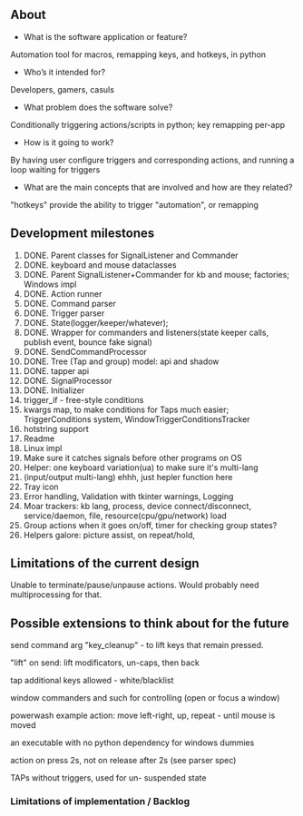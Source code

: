 ## About

- What is the software application or feature?

Automation tool for macros, remapping keys, and hotkeys, in python

- Who’s it intended for?

Developers, gamers, casuls

- What problem does the software solve?

Conditionally triggering actions/scripts in python; key remapping per-app

- How is it going to work?

By having user configure triggers and corresponding actions, and running a loop waiting for triggers

- What are the main concepts that are involved and how are they related?

"hotkeys" provide the ability to trigger "automation", or remapping

## Development milestones

1. DONE. Parent classes for SignalListener and Commander
1. DONE. keyboard and mouse dataclasses
1. DONE. Parent SignalListener+Commander for kb and mouse; factories; Windows impl
1. DONE. Action runner
1. DONE. Command parser
1. DONE. Trigger parser
1. DONE. State(logger/keeper/whatever);
1. DONE. Wrapper for commanders and listeners(state keeper calls, publish event, bounce fake signal)
1. DONE. SendCommandProcessor
1. DONE. Tree (Tap and group) model: api and shadow
1. DONE. tapper api
1. DONE. SignalProcessor
1. DONE. Initializer
1. trigger_if - free-style conditions
1. kwargs map, to make conditions for Taps much easier; TriggerConditions system, WindowTriggerConditionsTracker
1. hotstring support
1. Readme
1. Linux impl
1. Make sure it catches signals before other programs on OS
1. Helper: one keyboard variation(ua) to make sure it's multi-lang
1. (input/output multi-lang) ehhh, just hepler function here
1. Tray icon
1. Error handling, Validation with tkinter warnings, Logging
1. Moar trackers: kb lang, process, device connect/disconnect, service/daemon, file, resource(cpu/gpu/network) load
1. Group actions when it goes on/off, timer for checking group states?
1. Helpers galore: picture assist, on repeat/hold,
## Limitations of the current design

Unable to terminate/pause/unpause actions.
Would probably need multiprocessing for that.

## Possible extensions to think about for the future

send command arg "key_cleanup" - to lift keys that remain pressed.

"lift" on send: lift modificators, un-caps, then back

tap additional keys allowed - white/blacklist

window commanders and such for controlling (open or focus a window)

powerwash example action: move left-right, up, repeat - until mouse is moved

an executable with no python dependency for windows dummies

action on press 2s, not on release after 2s (see parser spec)

TAPs without triggers, used for un- suspended state

### Limitations of implementation / Backlog
